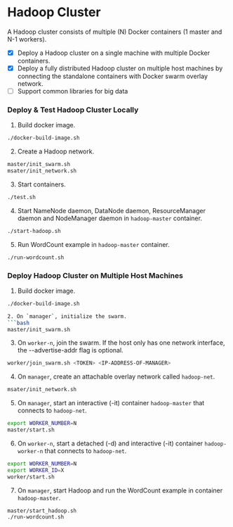 # Hadoop Cluster
A Hadoop cluster consists of multiple (N) Docker containers (1 master and N-1 workers).

- [x] Deploy a Hadoop cluster on a single machine with multiple Docker containers.
- [x] Deploy a fully distributed Hadoop cluster on multiple host machines by connecting the standalone containers with Docker swarm overlay network.
- [ ] Support common libraries for big data

### Deploy & Test Hadoop Cluster Locally

1. Build docker image.
```bash
./docker-build-image.sh
```
2. Create a Hadoop network.
```bash
master/init_swarm.sh
msater/init_network.sh
```
3. Start containers. 
```bash
./test.sh
```
4. Start NameNode daemon, DataNode daemon, ResourceManager daemon and NodeManager daemon in `hadoop-master` container.
```bash
./start-hadoop.sh
```
5. Run WordCount example in `hadoop-master` container.
```bash
./run-wordcount.sh
```

### Deploy Hadoop Cluster on Multiple Host Machines

1. Build docker image.
```bash
./docker-build-image.sh

2. On `manager`, initialize the swarm.
```bash
master/init_swarm.sh
```

3. On `worker-n`, join the swarm. If the host only has one network interface, the --advertise-addr flag is optional.
```bash
worker/join_swarm.sh <TOKEN> <IP-ADDRESS-OF-MANAGER>
```

4. On `manager`, create an attachable overlay network called `hadoop-net`.
```bash
msater/init_network.sh
```

5. On `manager`, start an interactive (-it) container `hadoop-master` that connects to `hadoop-net`.
```bash
export WORKER_NUMBER=N
master/start.sh
```

6. On `worker-n`, start a detached (-d) and interactive (-it) container `hadoop-worker-n` that connects to `hadoop-net`.
```bash
export WORKER_NUMBER=N
export WORKER_ID=X
worker/start.sh
```

7. On `manager`, start Hadoop and run the WordCount example in container `hadoop-master`.
```bash
master/start_hadoop.sh
./run-wordcount.sh
```
